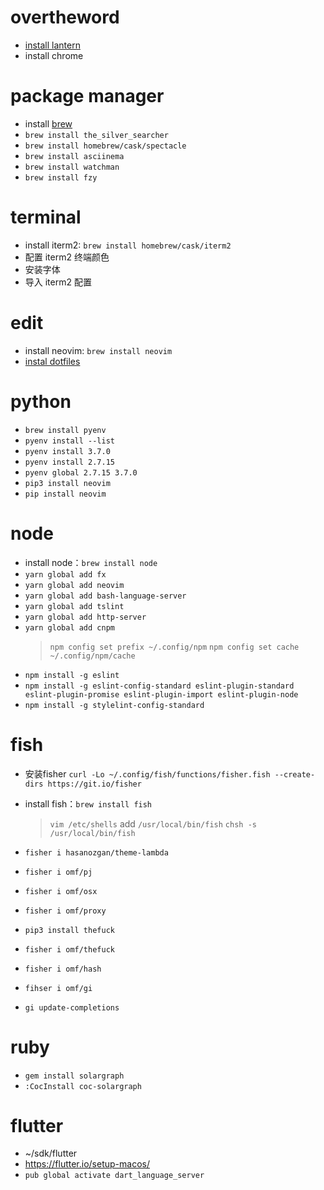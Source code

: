 # overtheword

- [install lantern](https://github.com/getlantern/download/wiki)
- install chrome

# package manager

- install [ brew ](https://brew.sh)
- `brew install the_silver_searcher`
- `brew install homebrew/cask/spectacle`
- `brew install asciinema`
- `brew install watchman`
- `brew install fzy`

# terminal

- install iterm2: `brew install homebrew/cask/iterm2`
- 配置 iterm2 终端颜色
- 安装字体
- 导入 iterm2 配置

# edit

- install neovim: `brew install neovim`
- [instal dotfiles](https://github.com/iamcco/dotfiles)

# python

- `brew install pyenv`
- `pyenv install --list`
- `pyenv install 3.7.0`
- `pyenv install 2.7.15`
- `pyenv global 2.7.15 3.7.0`
- `pip3 install neovim`
- `pip install neovim`

# node

- install node：`brew install node`
- `yarn global add fx`
- `yarn global add neovim`
- `yarn global add bash-language-server`
- `yarn global add tslint`
- `yarn global add http-server`
- `yarn global add cnpm`
  > `npm config set prefix ~/.config/npm`
  > `npm config set cache ~/.config/npm/cache`
- `npm install -g eslint`
- `npm install -g eslint-config-standard eslint-plugin-standard eslint-plugin-promise eslint-plugin-import eslint-plugin-node`
- `npm install -g stylelint-config-standard`

# fish
- 安装fisher
`curl -Lo ~/.config/fish/functions/fisher.fish --create-dirs https://git.io/fisher`

- install fish：`brew install fish`
  > `vim /etc/shells`
  > add `/usr/local/bin/fish`
  > `chsh -s /usr/local/bin/fish`
- `fisher i hasanozgan/theme-lambda`
- `fisher i omf/pj`
- `fisher i omf/osx`
- `fisher i omf/proxy`
- `pip3 install thefuck`
- `fisher i omf/thefuck`
- `fisher i omf/hash`
- `fihser i omf/gi`
- `gi update-completions`

# ruby

- `gem install solargraph`
- `:CocInstall coc-solargraph`

# flutter

- ~/sdk/flutter
- https://flutter.io/setup-macos/
- `pub global activate dart_language_server`

